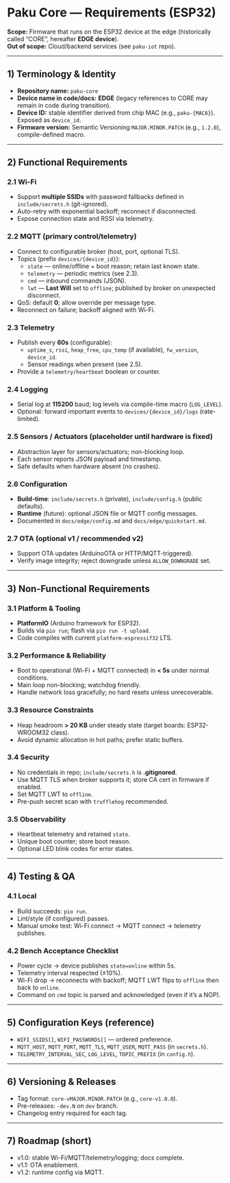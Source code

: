 # Paku Core — Requirements (ESP32)

**Scope:** Firmware that runs on the ESP32 device at the edge (historically called “CORE”, hereafter **EDGE device**).  
**Out of scope:** Cloud/backend services (see `paku-iot` repo).

---

## 1) Terminology & Identity
- **Repository name:** `paku-core`
- **Device name in code/docs:** **EDGE** (legacy references to CORE may remain in code during transition).
- **Device ID:** stable identifier derived from chip MAC (e.g., `paku-{MAC6}`). Exposed as `device_id`.
- **Firmware version:** Semantic Versioning `MAJOR.MINOR.PATCH` (e.g., `1.2.0`), compile-defined macro.

---

## 2) Functional Requirements

### 2.1 Wi-Fi
- Support **multiple SSIDs** with password fallbacks defined in `include/secrets.h` (git-ignored).
- Auto-retry with exponential backoff; reconnect if disconnected.
- Expose connection state and RSSI via telemetry.

### 2.2 MQTT (primary control/telemetry)
- Connect to configurable broker (host, port, optional TLS).
- Topics (prefix `devices/{device_id}`):
  - `state` — online/offline + boot reason; retain last known state.
  - `telemetry` — periodic metrics (see 2.3).
  - `cmd` — inbound commands (JSON).
  - `lwt` — **Last Will** set to `offline`; published by broker on unexpected disconnect.
- QoS: default **0**; allow override per message type.
- Reconnect on failure; backoff aligned with Wi-Fi.

### 2.3 Telemetry
- Publish every **60s** (configurable):
  - `uptime_s`, `rssi`, `heap_free`, `cpu_temp` (if available), `fw_version`, `device_id`.
  - Sensor readings when present (see 2.5).
- Provide a `telemetry/heartbeat` boolean or counter.

### 2.4 Logging
- Serial log at **115200** baud; log levels via compile-time macro (`LOG_LEVEL`).
- Optional: forward important events to `devices/{device_id}/logs` (rate-limited).

### 2.5 Sensors / Actuators (placeholder until hardware is fixed)
- Abstraction layer for sensors/actuators; non-blocking loop.
- Each sensor reports JSON payload and timestamp.
- Safe defaults when hardware absent (no crashes).

### 2.6 Configuration
- **Build-time**: `include/secrets.h` (private), `include/config.h` (public defaults).
- **Runtime** (future): optional JSON file or MQTT config messages.
- Documented in `docs/edge/config.md` and `docs/edge/quickstart.md`.

### 2.7 OTA (optional v1 / recommended v2)
- Support OTA updates (ArduinoOTA or HTTP/MQTT-triggered).
- Verify image integrity; reject downgrade unless `ALLOW_DOWNGRADE` set.

---

## 3) Non-Functional Requirements

### 3.1 Platform & Tooling
- **PlatformIO** (Arduino framework for ESP32).
- Builds via `pio run`; flash via `pio run -t upload`.
- Code compiles with current `platform-espressif32` LTS.

### 3.2 Performance & Reliability
- Boot to operational (Wi-Fi + MQTT connected) in **< 5s** under normal conditions.
- Main loop non-blocking; watchdog friendly.
- Handle network loss gracefully; no hard resets unless unrecoverable.

### 3.3 Resource Constraints
- Heap headroom **> 20 KB** under steady state (target boards: ESP32-WROOM32 class).
- Avoid dynamic allocation in hot paths; prefer static buffers.

### 3.4 Security
- No credentials in repo; `include/secrets.h` is **.gitignored**.
- Use MQTT TLS when broker supports it; store CA cert in firmware if enabled.
- Set MQTT LWT to `offline`.
- Pre-push secret scan with `trufflehog` recommended.

### 3.5 Observability
- Heartbeat telemetry and retained `state`.
- Unique boot counter; store boot reason.
- Optional LED blink codes for error states.

---

## 4) Testing & QA

### 4.1 Local
- Build succeeds: `pio run`.
- Lint/style (if configured) passes.
- Manual smoke test: Wi-Fi connect → MQTT connect → telemetry publishes.

### 4.2 Bench Acceptance Checklist
- Power cycle → device publishes `state=online` within 5s.
- Telemetry interval respected (±10%).
- Wi-Fi drop → reconnects with backoff; MQTT LWT flips to `offline` then back to `online`.
- Command on `cmd` topic is parsed and acknowledged (even if it’s a NOP).

---

## 5) Configuration Keys (reference)
- `WIFI_SSIDS[]`, `WIFI_PASSWORDS[]` — ordered preference.
- `MQTT_HOST`, `MQTT_PORT`, `MQTT_TLS`, `MQTT_USER`, `MQTT_PASS` (in `secrets.h`).
- `TELEMETRY_INTERVAL_SEC`, `LOG_LEVEL`, `TOPIC_PREFIX` (in `config.h`).

---

## 6) Versioning & Releases
- Tag format: `core-vMAJOR.MINOR.PATCH` (e.g., `core-v1.0.0`).
- Pre-releases: `-dev.N` on `dev` branch.
- Changelog entry required for each tag.

---

## 7) Roadmap (short)
- v1.0: stable Wi-Fi/MQTT/telemetry/logging; docs complete.
- v1.1: OTA enablement.
- v1.2: runtime config via MQTT.

